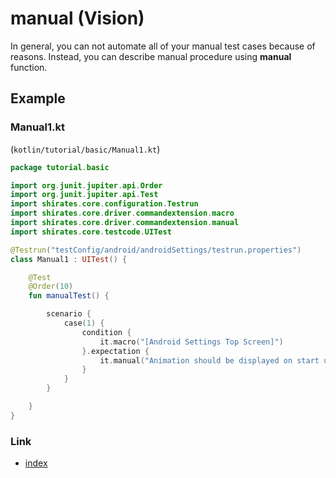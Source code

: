 # manual (Vision)

In general, you can not automate all of your manual test cases because of reasons. Instead, you can describe manual
procedure using **manual** function.

## Example

### Manual1.kt

(`kotlin/tutorial/basic/Manual1.kt`)

```kotlin
package tutorial.basic

import org.junit.jupiter.api.Order
import org.junit.jupiter.api.Test
import shirates.core.configuration.Testrun
import shirates.core.driver.commandextension.macro
import shirates.core.driver.commandextension.manual
import shirates.core.testcode.UITest

@Testrun("testConfig/android/androidSettings/testrun.properties")
class Manual1 : UITest() {

    @Test
    @Order(10)
    fun manualTest() {

        scenario {
            case(1) {
                condition {
                    it.macro("[Android Settings Top Screen]")
                }.expectation {
                    it.manual("Animation should be displayed on start up.")
                }
            }
        }

    }
}
```

### Link

- [index](../../../../index.md)

